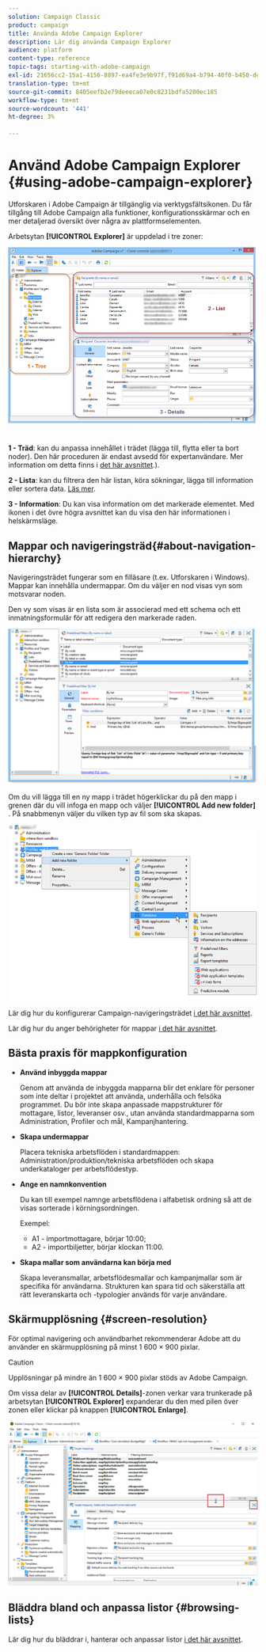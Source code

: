 ```yaml
---
solution: Campaign Classic
product: campaign
title: Använda Adobe Campaign Explorer
description: Lär dig använda Campaign Explorer
audience: platform
content-type: reference
topic-tags: starting-with-adobe-campaign
exl-id: 21656cc2-15a1-4156-8897-ea4fe3e9b97f,f91d69a4-b794-40f0-b450-de862d7333e2
translation-type: tm+mt
source-git-commit: 8405eefb2e79deeeca07e0c8231bdfa5200ec185
workflow-type: tm+mt
source-wordcount: '441'
ht-degree: 3%

---
```


# Använd Adobe Campaign Explorer {#using-adobe-campaign-explorer}

Utforskaren i Adobe Campaign är tillgänglig via verktygsfältsikonen. Du får tillgång till Adobe Campaign alla funktioner, konfigurationsskärmar och en mer detaljerad översikt över några av plattformselementen.

Arbetsytan **[!UICONTROL Explorer]** är uppdelad i tre zoner:

![](assets/s_ncs_user_navigation.png)

**1 - Träd**: kan du anpassa innehållet i trädet (lägga till, flytta eller ta bort noder). Den här proceduren är endast avsedd för expertanvändare. Mer information om detta finns i [det här avsnittet](#about-navigation-hierarchy).).

**2 - Lista**: kan du filtrera den här listan, köra sökningar, lägga till information eller sortera data. [Läs mer](adobe-campaign-ui-lists.md).

**3 - Information**: Du kan visa information om det markerade elementet. Med ikonen i det övre högra avsnittet kan du visa den här informationen i helskärmsläge.

## Mappar och navigeringsträd{#about-navigation-hierarchy}

Navigeringsträdet fungerar som en filläsare (t.ex. Utforskaren i Windows). Mappar kan innehålla undermappar. Om du väljer en nod visas vyn som motsvarar noden.

Den vy som visas är en lista som är associerad med ett schema och ett inmatningsformulär för att redigera den markerade raden.

![](assets/d_ncs_integration_navigation.png)

Om du vill lägga till en ny mapp i trädet högerklickar du på den mapp i grenen där du vill infoga en mapp och väljer **[!UICONTROL Add new folder]** . På snabbmenyn väljer du vilken typ av fil som ska skapas.

![](assets/d_ncs_integration_navigation_create.png)

Lär dig hur du konfigurerar Campaign-navigeringsträdet [i det här avsnittet](../../configuration/using/configuration.md).

Lär dig hur du anger behörigheter för mappar [i det här avsnittet](access-management-folders.md).

## Bästa praxis för mappkonfiguration

* **Använd inbyggda mappar**

   Genom att använda de inbyggda mapparna blir det enklare för personer som inte deltar i projektet att använda, underhålla och felsöka programmet. Du bör inte skapa anpassade mappstrukturer för mottagare, listor, leveranser osv., utan använda standardmapparna som Administration, Profiler och mål, Kampanjhantering.

* **Skapa undermappar**

   Placera tekniska arbetsflöden i standardmappen: Administration/produktion/tekniska arbetsflöden och skapa underkataloger per arbetsflödestyp.

* **Ange en namnkonvention**

   Du kan till exempel namnge arbetsflödena i alfabetisk ordning så att de visas sorterade i körningsordningen.

   Exempel:

   * A1 - importmottagare, börjar 10:00;
   * A2 - importbiljetter, börjar klockan 11:00.

* **Skapa mallar som användarna kan börja med**

   Skapa leveransmallar, arbetsflödesmallar och kampanjmallar som är specifika för användarna. Strukturen kan spara tid och säkerställa att rätt leveranskarta och -typologier används för varje användare.

## Skärmupplösning {#screen-resolution}

För optimal navigering och användbarhet rekommenderar Adobe att du använder en skärmupplösning på minst 1 600 × 900 pixlar.

>[!CAUTION]
>
>Upplösningar på mindre än 1 600 × 900 pixlar stöds av Adobe Campaign.

Om vissa delar av **[!UICONTROL Details]**-zonen verkar vara trunkerade på arbetsytan **[!UICONTROL Explorer]** expanderar du den med pilen över zonen eller klickar på knappen **[!UICONTROL Enlarge]**.

![](assets/s_ncs_user_resolution.png)

## Bläddra bland och anpassa listor {#browsing-lists}

Lär dig hur du bläddrar i, hanterar och anpassar listor [i det här avsnittet](adobe-campaign-ui-lists.md).
